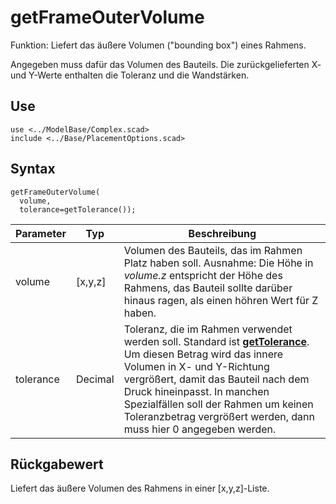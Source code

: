 # getFrameOuterVolume

Funktion: Liefert das äußere Volumen ("bounding box") eines Rahmens.

Angegeben muss dafür das Volumen des Bauteils. Die zurückgelieferten X- und Y-Werte enthalten die Toleranz und die Wandstärken.

## Use
```
use <../ModelBase/Complex.scad>
include <../Base/PlacementOptions.scad>
```

## Syntax
```
getFrameOuterVolume(
  volume, 
  tolerance=getTolerance());
```

| Parameter | Typ | Beschreibung |
| ------ | ------ | ------ |
| volume | \[x,y,z] | Volumen des Bauteils, das im Rahmen Platz haben soll. Ausnahme: Die Höhe in *volume.z* entspricht der Höhe des Rahmens, das Bauteil sollte darüber hinaus ragen, als einen höhren Wert für Z haben. |
| tolerance | Decimal | Toleranz, die im Rahmen verwendet werden soll. Standard ist [__getTolerance__](../Base/gettolerance.md). Um diesen Betrag wird das innere Volumen in X- und Y-Richtung vergrößert, damit das Bauteil nach dem Druck hineinpasst. In manchen Spezialfällen soll der Rahmen um keinen Toleranzbetrag vergrößert werden, dann muss hier 0 angegeben werden. |

## Rückgabewert
Liefert das äußere Volumen des Rahmens in einer \[x,y,z]-Liste.
